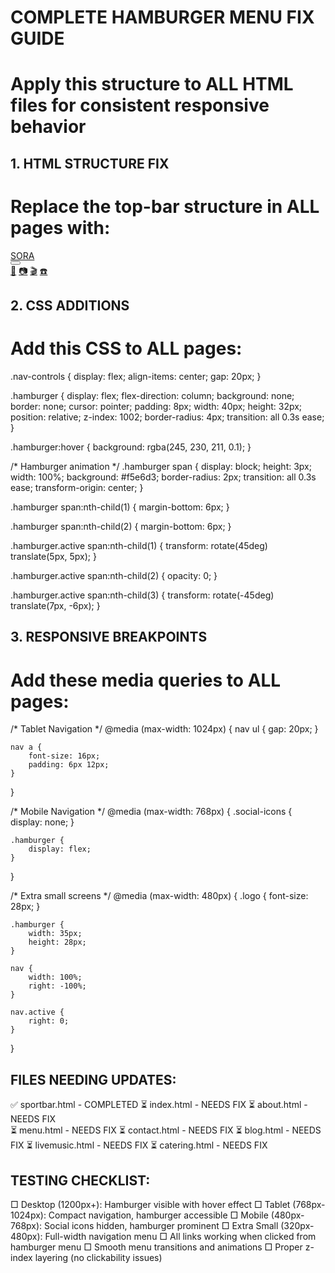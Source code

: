 # COMPLETE HAMBURGER MENU FIX GUIDE
# Apply this structure to ALL HTML files for consistent responsive behavior

## 1. HTML STRUCTURE FIX
# Replace the top-bar structure in ALL pages with:

<div class="top-bar">
    <a href="index.html" class="logo">SORA</a>
    <div class="nav-controls">
        <!-- Hamburger Menu Button -->
        <button class="hamburger" onclick="toggleMenu()" aria-label="Toggle menu">
            <span></span>
            <span></span>
            <span></span>
        </button>
        <div class="social-icons">
            <a href="https://facebook.com/sorarestaurant" aria-label="Facebook">📘</a>
            <a href="https://instagram.com/sorarestaurant" aria-label="Instagram">📷</a>
            <a href="https://youtube.com/sorarestaurant" aria-label="YouTube">🎬</a>
            <a href="tel:+14165551234" aria-label="Call us">☎️</a>
        </div>
    </div>
</div>

## 2. CSS ADDITIONS
# Add this CSS to ALL pages:

.nav-controls {
    display: flex;
    align-items: center;
    gap: 20px;
}

.hamburger {
    display: flex;
    flex-direction: column;
    background: none;
    border: none;
    cursor: pointer;
    padding: 8px;
    width: 40px;
    height: 32px;
    position: relative;
    z-index: 1002;
    border-radius: 4px;
    transition: all 0.3s ease;
}

.hamburger:hover {
    background: rgba(245, 230, 211, 0.1);
}

/* Hamburger animation */
.hamburger span {
    display: block;
    height: 3px;
    width: 100%;
    background: #f5e6d3;
    border-radius: 2px;
    transition: all 0.3s ease;
    transform-origin: center;
}

.hamburger span:nth-child(1) {
    margin-bottom: 6px;
}

.hamburger span:nth-child(2) {
    margin-bottom: 6px;
}

.hamburger.active span:nth-child(1) {
    transform: rotate(45deg) translate(5px, 5px);
}

.hamburger.active span:nth-child(2) {
    opacity: 0;
}

.hamburger.active span:nth-child(3) {
    transform: rotate(-45deg) translate(7px, -6px);
}

## 3. RESPONSIVE BREAKPOINTS
# Add these media queries to ALL pages:

/* Tablet Navigation */
@media (max-width: 1024px) {
    nav ul {
        gap: 20px;
    }
    
    nav a {
        font-size: 16px;
        padding: 6px 12px;
    }
}

/* Mobile Navigation */
@media (max-width: 768px) {
    .social-icons {
        display: none;
    }
    
    .hamburger {
        display: flex;
    }
}

/* Extra small screens */
@media (max-width: 480px) {
    .logo {
        font-size: 28px;
    }
    
    .hamburger {
        width: 35px;
        height: 28px;
    }
    
    nav {
        width: 100%;
        right: -100%;
    }
    
    nav.active {
        right: 0;
    }
}

## FILES NEEDING UPDATES:
✅ sportbar.html - COMPLETED
⏳ index.html - NEEDS FIX
⏳ about.html - NEEDS FIX  
⏳ menu.html - NEEDS FIX
⏳ contact.html - NEEDS FIX
⏳ blog.html - NEEDS FIX
⏳ livemusic.html - NEEDS FIX
⏳ catering.html - NEEDS FIX

## TESTING CHECKLIST:
□ Desktop (1200px+): Hamburger visible with hover effect
□ Tablet (768px-1024px): Compact navigation, hamburger accessible
□ Mobile (480px-768px): Social icons hidden, hamburger prominent
□ Extra Small (320px-480px): Full-width navigation menu
□ All links working when clicked from hamburger menu
□ Smooth menu transitions and animations
□ Proper z-index layering (no clickability issues)